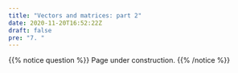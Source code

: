 ```yaml
---
title: "Vectors and matrices: part 2"
date: 2020-11-20T16:52:22Z
draft: false
pre: "7. "
---
```



{{% notice question %}}
Page under construction.
{{% /notice %}}


